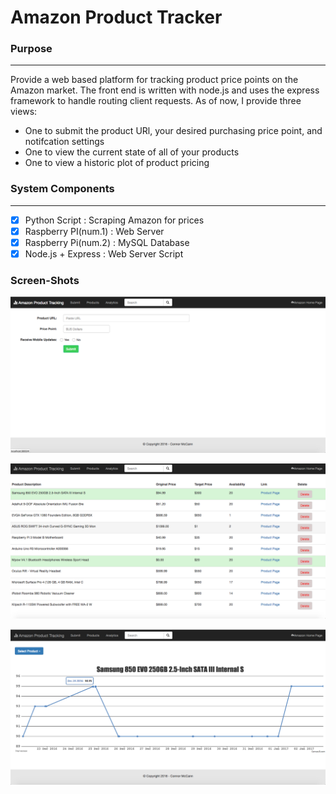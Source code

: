 # Amazon Product Tracker

### Purpose
-----------
Provide a web based platform for tracking product price points on the Amazon market. The front end is written with node.js and uses the express framework to handle routing client requests. As of now, I provide three views: 
- One to submit the product URl, your desired purchasing price point, and notifcation settings
- One to view the current state of all of your products
- One to view a historic plot of product pricing

### System Components
---------------------
- [x] Python Script         : Scraping Amazon for prices 
- [x] Raspberry PI(num.1)   : Web Server
- [x] Raspberry Pi(num.2)   : MySQL Database
- [x] Node.js + Express     : Web Server Script

### Screen-Shots
![Alt text](./website/screen_shots/APT_Submit.png?raw=true "Submit Page")

![Alt text](./website/screen_shots/APT_Products.png?raw=true "Submit Page")

![Alt text](./website/screen_shots/APT_Analysis.png?raw=true "Submit Page")
